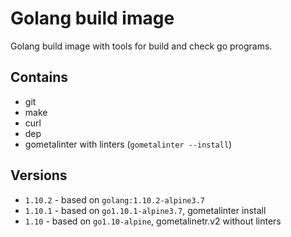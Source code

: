 # Golang build image

Golang build image with tools for build and check go programs.

## Contains

* git
* make
* curl
* dep
* gometalinter with linters (`gometalinter --install`)

## Versions

* `1.10.2` - based on `golang:1.10.2-alpine3.7`
* `1.10.1` - based on `go1.10.1-alpine3.7`, gometalinter install
* `1.10` - based on `go1.10-alpine`, gometalinetr.v2 without linters
